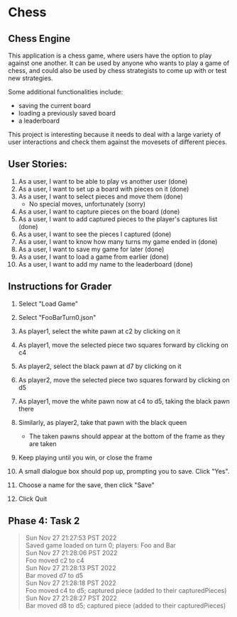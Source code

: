# Chess
## Chess Engine

This application is a chess game, where users have the
option to play against one another. It can be used by 
anyone who wants to play a game of chess, and could also
be used by chess strategists to come up with or test new strategies.

Some additional functionalities include:
- saving the current board
- loading a previously saved board
- a leaderboard

This project is interesting because it needs to deal with a 
large variety of user interactions and check them against the 
movesets of different pieces.

## User Stories:
1. As a user, I want to be able to play vs another user (done)
2. As a user, I want to set up a board with pieces on it (done)
3. As a user, I want to select pieces and move them (done)
    * No special moves, unfortunately (sorry)
4. As a user, I want to capture pieces on the board (done)
5. As a user, I want to add captured pieces to the player's captures list (done)
6. As a user, I want to see the pieces I captured (done)
7. As a user, I want to know how many turns my game ended in (done)
8. As a user, I want to save my game for later (done)
9. As a user, I want to load a game from earlier (done)
10. As a user, I want to add my name to the leaderboard (done)

## Instructions for Grader
1. Select "Load Game"
2. Select "FooBarTurn0.json"

3. As player1, select the white pawn at c2 by clicking on it
4. As player1, move the selected piece two squares forward by clicking on c4
5. As player2, select the black pawn at d7 by clicking on it
6. As player2, move the selected piece two squares forward by clicking on d5
7. As player1, move the white pawn now at c4 to d5, taking the black pawn there
8. Similarly, as player2, take that pawn with the black queen
   * The taken pawns should appear at the bottom of the frame as they are taken

9. Keep playing until you win, or close the frame
10. A small dialogue box should pop up, prompting you to save. Click "Yes".
11. Choose a name for the save, then click "Save"
12. Click Quit

## Phase 4: Task 2
>Sun Nov 27 21:27:53 PST 2022 </br>
Saved game loaded on turn 0; players: Foo and Bar </br>
Sun Nov 27 21:28:06 PST 2022 </br>
Foo moved c2 to c4 </br>
Sun Nov 27 21:28:13 PST 2022 </br>
Bar moved d7 to d5 </br>
Sun Nov 27 21:28:18 PST 2022 </br>
Foo moved c4 to d5; captured piece (added to their capturedPieces) </br>
Sun Nov 27 21:28:27 PST 2022 </br>
Bar moved d8 to d5; captured piece (added to their capturedPieces) </br>